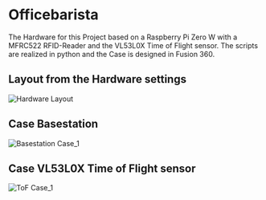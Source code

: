 # Officebarista
The Hardware for this Project based on a Raspberry Pi Zero W with a MFRC522 RFID-Reader and the VL53L0X Time of Flight sensor. The scripts are realized in python and the Case is designed in Fusion 360.
## Layout from the Hardware settings
![Hardware Layout](https://github.com/gauggelb/Officebarista/blob/master/hardware/images/Aufbau%20Hardware.png)


## Case Basestation
![Basestation Case_1](https://github.com/gauggelb/Officebarista/blob/master/hardware/images/Kaffeecase%20rund%201.png)

## Case VL53L0X Time of Flight sensor
![ToF Case_1](https://github.com/gauggelb/Officebarista/blob/master/hardware/images/Case%20ToF%204.png)





